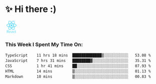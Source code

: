 <h1 align="left">✨ Hi there :)</h1>

  <a href="https://reactjs.org/" target="_blank" rel="noreferrer">   
    <img src="https://raw.githubusercontent.com/devicons/devicon/master/icons/react/react-original-wordmark.svg" alt="react" width="40"     
    height="40"/></a>
 
<h3 align="left">This Week I Spent My Time On:</h3>
<!--START_SECTION:waka-->

```txt
TypeScript    11 hrs 18 mins  █████████████▒░░░░░░░░░░░   53.08 %
JavaScript    7 hrs 31 mins   ████████▓░░░░░░░░░░░░░░░░   35.31 %
CSS           1 hr 41 mins    ██░░░░░░░░░░░░░░░░░░░░░░░   07.93 %
HTML          14 mins         ▒░░░░░░░░░░░░░░░░░░░░░░░░   01.13 %
Markdown      10 mins         ▒░░░░░░░░░░░░░░░░░░░░░░░░   00.83 %
```

<!--END_SECTION:waka-->

